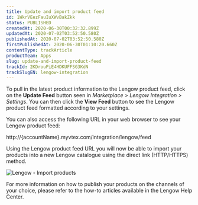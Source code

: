```yaml
---
title: Update and import product feed
id: 1WkrVEezFauIuXWvBakZkk
status: PUBLISHED
createdAt: 2020-06-30T00:32:32.899Z
updatedAt: 2020-07-02T03:52:50.580Z
publishedAt: 2020-07-02T03:52:50.580Z
firstPublishedAt: 2020-06-30T01:10:20.660Z
contentType: trackArticle
productTeam: Apps
slug: update-and-import-product-feed
trackId: 2KDrouPiE4HDKUFFSG3KdN
trackSlugEN: lengow-integration
---
```


To pull in the latest product information to the Lengow product feed, click on the **Update Feed** button seen in *Marketplace > Lengow Integration > Settings*. You can then click the **View Feed** button to see the Lengow product feed formatted according to your settings. 

You can also access the following URL in your web browser to see your Lengow product feed:

http://{accountName}.myvtex.com/integration/lengow/feed


Using the Lengow product feed URL you will now be able to import your products into a new Lengow catalogue using the direct link (HTTP/HTTPS) method.

![Lengow - Import products](//images.ctfassets.net/alneenqid6w5/67HpK4zsXv2GeqZZ3U99zj/c1472e7e7b92e1a41a7ee7e8a3a38422/image4.png)

For more information on how to publish your products on the channels of your choice, please refer to the how-to articles available in the Lengow Help Center.
